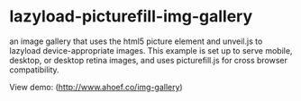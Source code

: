 # lazyload-picturefill-img-gallery
an image gallery that uses the html5 picture element and unveil.js to lazyload device-appropriate images. This example is set up to serve mobile, desktop, or desktop retina images, and uses picturefill.js for cross browser compatibility. 

View demo: (http://www.ahoef.co/img-gallery)
